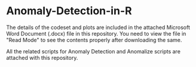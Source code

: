 # Anomaly-Detection-in-R

The details of the codeset and plots are included in the attached Microsoft Word Document (.docx) file in this repository. 
You need to view the file in "Read Mode" to see the contents properly after downloading the same.

All the related scripts for Anomaly Detection and Anomalize scripts are attached with this repository.
